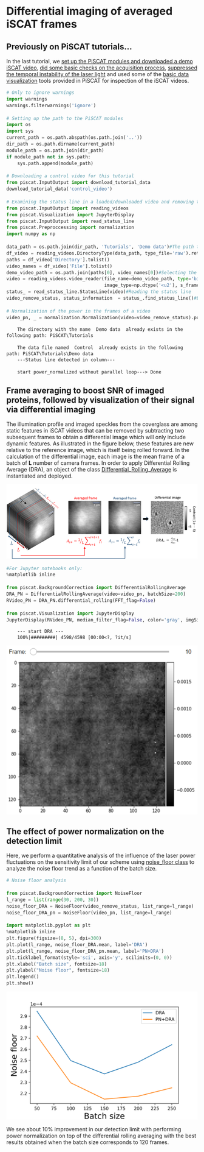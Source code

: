 # Differential imaging of averaged iSCAT frames    

## Previously on PiSCAT tutorials...
In the last tutorial, we [set up the PiSCAT modules and downloaded a demo iSCAT video](Tutorial1.ipynb#Setting-up-the-PiSCAT-modules-and-downloading-a-demo-iSCAT-video), [did some basic checks on the acquisition process](Tutorial1.ipynb#Examining-the-status-line-&-removing-it), [suppressed the temporal instability of the laser light](Tutorial1.ipynb#Normalization-of-the-power-in-the-frames-of-a-video) and used some of the [basic data visualization](Tutorial1.ipynb#Display-and-inspect-a-loaded-video) tools provided in PiSCAT for inspection of the iSCAT videos.  


```python
# Only to ignore warnings
import warnings
warnings.filterwarnings('ignore')

# Setting up the path to the PiSCAT modules
import os
import sys
current_path = os.path.abspath(os.path.join('..'))
dir_path = os.path.dirname(current_path)
module_path = os.path.join(dir_path)
if module_path not in sys.path:
    sys.path.append(module_path)

# Downloading a control video for this tutorial 
from piscat.InputOutput import download_tutorial_data
download_tutorial_data('control_video')

# Examining the status line in a loaded/downloaded video and removing the line
from piscat.InputOutput import reading_videos
from piscat.Visualization import JupyterDisplay
from piscat.InputOutput import read_status_line
from piscat.Preproccessing import normalization
import numpy as np

data_path = os.path.join(dir_path, 'Tutorials', 'Demo data')#The path to the demo data
df_video = reading_videos.DirectoryType(data_path, type_file='raw').return_df()
paths = df_video['Directory'].tolist()
video_names = df_video['File'].tolist()
demo_video_path = os.path.join(paths[0], video_names[0])#Selecting the first entry in the list
video = reading_videos.video_reader(file_name=demo_video_path, type='binary', img_width=128, img_height=128, 
                                    image_type=np.dtype('<u2'), s_frame=0, e_frame=-1)#Loading the video
status_ = read_status_line.StatusLine(video)#Reading the status line
video_remove_status, status_information  = status_.find_status_line()#Examining the status line & removing it

# Normalization of the power in the frames of a video
video_pn, _ = normalization.Normalization(video=video_remove_status).power_normalized()
```


```lang-none   
    The directory with the name  Demo data  already exists in the following path: PiSCAT\Tutorials
    
    The data file named  Control  already exists in the following path: PiSCAT\Tutorials\Demo data
    ---Status line detected in column---
    
    start power_normalized without parallel loop---> Done
```


## Frame averaging to boost SNR of imaged proteins, followed by visualization of their signal via differential imaging
The illumination profile and imaged speckles from the coverglass are among static features in iSCAT videos that can be removed by subtracting two subsequent frames to obtain a differential image which will only include dynamic features. As illustrated in the figure below, these features are new relative to the reference image, which is itself being rolled forward. In the calculation of the differential image, each image is the mean frame of a batch of **L** number of camera frames. In order to apply Differential Rolling Average (DRA), an object of the class [Differential_Rolling_Average](https://piscat.readthedocs.io/en/latest/code_reference.html#piscat.BackgroundCorrection.DifferentialRollingAverage) is instantiated and deployed.

![png](../Fig/DRA.png)


```python
#For Jupyter notebooks only:
%matplotlib inline

from piscat.BackgroundCorrection import DifferentialRollingAverage
DRA_PN = DifferentialRollingAverage(video=video_pn, batchSize=200)
RVideo_PN = DRA_PN.differential_rolling(FFT_flag=False)

from piscat.Visualization import JupyterDisplay
JupyterDisplay(RVideo_PN, median_filter_flag=False, color='gray', imgSizex=5, imgSizey=5, IntSlider_width='500px', step=100)
```


```lang-none    
    --- start DRA ---
    100%|#########| 4598/4598 [00:00<?, ?it/s]
```


![png](../Fig/tu2_vid1.png)


## The effect of power normalization on the detection limit 
Here, we perform a quantitative analysis of the influence of the laser power fluctuations on the sensitivity limit of our scheme using [noise_floor class](https://piscat.readthedocs.io/en/latest/code_reference.html#piscat.BackgroundCorrection.NoiseFloor) to analyze the noise floor trend as a function of the batch size.


```python
# Noise floor analysis

from piscat.BackgroundCorrection import NoiseFloor
l_range = list(range(30, 200, 30))
noise_floor_DRA = NoiseFloor(video_remove_status, list_range=l_range)
noise_floor_DRA_pn = NoiseFloor(video_pn, list_range=l_range)

import matplotlib.pyplot as plt
%matplotlib inline
plt.figure(figsize=(8, 5), dpi=300)
plt.plot(l_range, noise_floor_DRA.mean, label='DRA')
plt.plot(l_range, noise_floor_DRA_pn.mean, label='PN+DRA')
plt.ticklabel_format(style='sci', axis='y', scilimits=(0, 0))
plt.xlabel("Batch size", fontsize=18)
plt.ylabel("Noise floor", fontsize=18)
plt.legend()
plt.show()
```


![png](../Fig/tu2_noise_floor.png)
    

We see about 10% improvement in our detection limit with performing power normalization on top of the differential rolling averaging with the best results obtained when the batch size corresponds to 120 frames.
